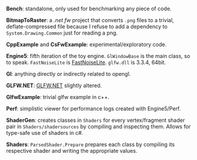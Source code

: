 **Bench**: standalone, only used for benchmarking any piece of code.

**BitmapToRaster**: a *.net fw* project that converts `.png` files to a trivial, deflate-compressed file because I refuse to add a dependency to `System.Drawing.Common` just for reading a png.

**CppExample** and **CsFwExample**: experimental/exploratory code. 

**Engine5**: fifth iteration of the toy engine. `GlWindowBase` is the main class, so to speak. `FastNoiseLite` is [FastNoiseLite](https://github.com/Auburn/FastNoiseLite). `glfw.dll` is 3.3.4, 64bit.

**Gl**: anything directly or indirectly related to opengl. 

**GLFW.NET**: [GLFW.NET](https://github.com/ForeverZer0/glfw-net/tree/master/GLFW.NET) slightly altered.

**GlfwExample**: trivial glfw example in c++.

**Perf**: simplistic viewer for performance logs created with Engine5/Perf.

**ShaderGen**: creates classes in `Shaders` for every vertex/fragment shader pair in `Shaders/shadersources` by compiling and inspecting them. Allows for type-safe use of shaders in c#.

**Shaders**: `ParsedShader.Prepare` prepares each class by compiling its respective shader and writing the appropriate values. 